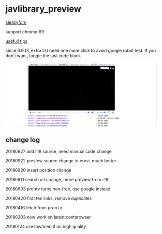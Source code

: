 # javlibrary_preview

[sleazyfork](https://sleazyfork.org/en/scripts/37122-javlibrary-preview)

support chrome 69

[usefull tips](https://greasyfork.org/en/forum/discussion/43226)

since 0.0.13, extra list need one more click to avoid google robot test. If you don't want, toggle the last code block 


![](https://raw.githubusercontent.com/tkkcc/jav_r18/master/include/DeepinScreenshot_select-area_20180416185657.png)

<!-- ## hint

### openload is fast with correct proxy setting

### download from openload 
  
  - use [script](https://greasyfork.org/en/scripts/40855-openload-video-info)

  - manually
    1. `F12` to open devtool
    2. switch to `Network`, click `Media`
    3. click on video timeline
    4. see the request    
![](https://raw.githubusercontent.com/tkkcc/jav_r18/master/include/DeepinScreenshot_select-area_20180416195235.png)
    5. click on request to see request url
![](https://raw.githubusercontent.com/tkkcc/jav_r18/master/include/DeepinScreenshot_select-area_20180416195357.png)
    6. copy and paste in download tool
    ![](https://raw.githubusercontent.com/tkkcc/jav_r18/master/include/DeepinScreenshot_select-area_20180416195836.png) -->

## change log

20180927 add r18 source, need manual code change

20180922 preview source change to erovi, much better 

20180920 insert position change

20180911 search url change, more preview from r18

20180603 prontv turns non-free, use google instead

20180420 first ten links, remove duplicates

20180416 fetch from pron.tv

20180203 now work on latest centbrowser

20180124 use low/med if no high quality